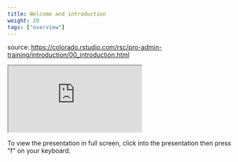 ```yaml
---
title: Welcome and introduction
weight: 20
tags: ["overview"]
---
```


source: https://colorado.rstudio.com/rsc/pro-admin-training/introduction/00_introduction.html

<div class="resp-container">
  <iframe 
    src="https://colorado.rstudio.com/rsc/pro-admin-training/introduction/00_introduction.html" 
        class="resp-iframe" 
        gesture="media"  allow="encrypted-media" allowfullscreen>
  </iframe>
</div>


To view the presentation in full screen, click into the presentation then press "f" on your keyboard.

